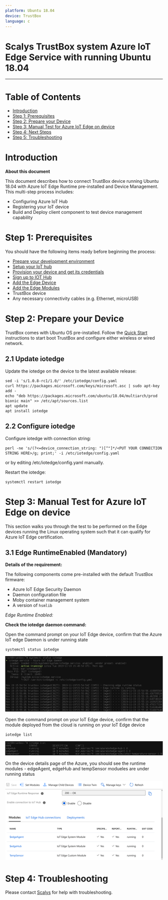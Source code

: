 ```yaml
---
platform: Ubuntu 18.04
device: TrustBox
language: c
---
```


Scalys TrustBox system Azure IoT Edge Service with running Ubuntu 18.04
===
---

# Table of Contents

-   [Introduction](#Introduction)
-   [Step 1: Prerequisites](#Prerequisites)
-   [Step 2: Prepare your Device](#PrepareDevice)
-   [Step 3: Manual Test for Azure IoT Edge on device](#Manual)
-   [Step 4: Next Steps](#NextSteps)
-   [Step 5: Troubleshooting](#Step-5-Troubleshooting)

<a name="Introduction"></a>
# Introduction

**About this document**

This document describes how to connect TrustBox device running Ubuntu 18.04 with Azure IoT Edge Runtime pre-installed and Device Management. This multi-step process includes:

-   Configuring Azure IoT Hub
-   Registering your IoT device
-   Build and Deploy client component to test device management capability 

<a name="Prerequisites"></a>
# Step 1: Prerequisites

You should have the following items ready before beginning the process:

-   [Prepare your development environment](https://scalys.com/wp-content/uploads/TrustBox_Edge_Quick_Start_Guide.pdf)
-   [Setup your IoT hub](https://account.windowsazure.com/signup?offer=ms-azr-0044p)
-   [Provision your device and get its credentials][lnk-manage-iot-hub]
-   [Sign up to IOT Hub](https://account.windowsazure.com/signup?offer=ms-azr-0044p)
-   [Add the Edge Device](https://docs.microsoft.com/en-us/azure/iot-edge/quickstart-linux)
-   [Add the Edge Modules](https://docs.microsoft.com/en-us/azure/iot-edge/quickstart-linux#deploy-a-module)
-   TrustBox device
-   Any necessary connectivity cables (e.g. Ethernet, microUSB)

<a name="PrepareDevice"></a>
# Step 2: Prepare your Device

TrustBox comes with Ubuntu OS pre-installed. Follow the [Quick Start](https://scalys.com/wp-content/uploads/TrustBox_Edge_Quick_Start_Guide.pdf) instructions to start boot TrustBox and configure either wireless or wired network.

## 2.1 Update iotedge

Update the iotedge on the device to the latest available release:

    sed -i 's/1.0.8-rc1/1.0/' /etc/iotedge/config.yaml
    curl https://packages.microsoft.com/keys/microsoft.asc | sudo apt-key add -
    echo "deb https://packages.microsoft.com/ubuntu/18.04/multiarch/prod bionic main" >> /etc/apt/sources.list
    apt update
    apt install iotedge
    
## 2.2 Configure iotedge

Configure iotedge with connection string:

    perl -ne 's/(?<=device_connection_string: ")[^"]*/<PUT YOUR CONNECTION STRING HERE>/g; print;' -i /etc/iotedge/config.yaml

or by editing /etc/iotedge/config.yaml manually.

Restart the iotedge:

    systemctl restart iotedge

<a name="Manual"></a>
# Step 3: Manual Test for Azure IoT Edge on device

This section walks you through the test to be performed on the Edge devices running the Linux operating system such that it can qualify for Azure IoT Edge certification.

<a name="Step-3-1-IoTEdgeRunTime"></a>
## 3.1 Edge RuntimeEnabled (Mandatory)

**Details of the requirement:**

The following components come pre-installed with the default TrustBox firmware:

-   Azure IoT Edge Security Daemon
-   Daemon configuration file
-   Moby container management system
-   A version of `hsmlib`

*Edge Runtime Enabled:*

**Check the iotedge daemon command:** 

Open the command prompt on your IoT Edge device, confirm that the Azure IoT edge Daemon is under running state

    systemctl status iotedge

 ![](./media/TrustBox/service-status.png) 

Open the command prompt on your IoT Edge device, confirm that the module deployed from the cloud is running on your IoT Edge device

    iotedge list

 ![](./media/TrustBox/containers.png) 

On the device details page of the Azure, you should see the runtime modules - edgeAgent, edgeHub and tempSensor modueles are under running status

 ![](./media/TrustBox/azure-portal.png)

<a name="Step-4-Troubleshooting"></a>
# Step 4: Troubleshooting

Please contact [Scalys](https://scalys.com) for help with troubleshooting.
  
[setup-devbox-linux]: https://github.com/Azure/azure-iot-sdk-c/blob/master/doc/devbox_setup.md
[lnk-setup-iot-hub]: ../setup_iothub.md
[lnk-manage-iot-hub]: ../manage_iot_hub.md
